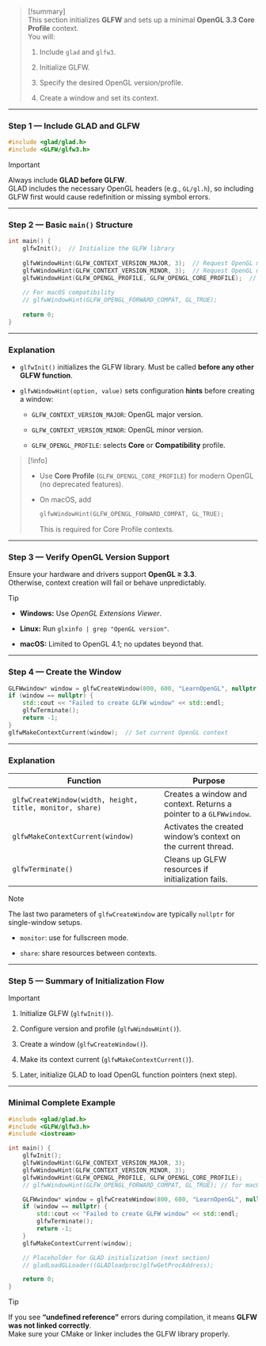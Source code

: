 > [!summary]  
> This section initializes **GLFW** and sets up a minimal **OpenGL 3.3 Core Profile** context.  
> You will:
> 
> 1. Include `glad` and `glfw3`.
>     
> 2. Initialize GLFW.
>     
> 3. Specify the desired OpenGL version/profile.
>     
> 4. Create a window and set its context.
>     

---

### Step 1 — Include GLAD and GLFW

```cpp
#include <glad/glad.h>
#include <GLFW/glfw3.h>
```

> [!important]  
> Always include **GLAD before GLFW**.  
> GLAD includes the necessary OpenGL headers (e.g., `GL/gl.h`), so including GLFW first would cause redefinition or missing symbol errors.

---

### Step 2 — Basic `main()` Structure

```cpp
int main() {
    glfwInit();  // Initialize the GLFW library
    
    glfwWindowHint(GLFW_CONTEXT_VERSION_MAJOR, 3);  // Request OpenGL major version 3
    glfwWindowHint(GLFW_CONTEXT_VERSION_MINOR, 3);  // Request OpenGL minor version 3
    glfwWindowHint(GLFW_OPENGL_PROFILE, GLFW_OPENGL_CORE_PROFILE);  // Request Core Profile
    
    // For macOS compatibility
    // glfwWindowHint(GLFW_OPENGL_FORWARD_COMPAT, GL_TRUE);
    
    return 0;
}
```

---

### Explanation

- `glfwInit()` initializes the GLFW library. Must be called **before any other GLFW function**.
    
- `glfwWindowHint(option, value)` sets configuration **hints** before creating a window:
    
    - `GLFW_CONTEXT_VERSION_MAJOR`: OpenGL major version.
        
    - `GLFW_CONTEXT_VERSION_MINOR`: OpenGL minor version.
        
    - `GLFW_OPENGL_PROFILE`: selects **Core** or **Compatibility** profile.
        

> [!info]
> 
> - Use **Core Profile** (`GLFW_OPENGL_CORE_PROFILE`) for modern OpenGL (no deprecated features).
>     
> - On macOS, add
>     
>     ```cpp
>     glfwWindowHint(GLFW_OPENGL_FORWARD_COMPAT, GL_TRUE);
>     ```
>     
>     This is required for Core Profile contexts.
>     

---

### Step 3 — Verify OpenGL Version Support

Ensure your hardware and drivers support **OpenGL ≥ 3.3**.  
Otherwise, context creation will fail or behave unpredictably.

> [!tip]
> 
> - **Windows:** Use _OpenGL Extensions Viewer_.
>     
> - **Linux:** Run `glxinfo | grep "OpenGL version"`.
>     
> - **macOS:** Limited to OpenGL 4.1; no updates beyond that.
>     

---

### Step 4 — Create the Window

```cpp
GLFWwindow* window = glfwCreateWindow(800, 600, "LearnOpenGL", nullptr, nullptr);
if (window == nullptr) {
    std::cout << "Failed to create GLFW window" << std::endl;
    glfwTerminate();
    return -1;
}
glfwMakeContextCurrent(window);  // Set current OpenGL context
```

---

### Explanation

|Function|Purpose|
|---|---|
|`glfwCreateWindow(width, height, title, monitor, share)`|Creates a window and context. Returns a pointer to a `GLFWwindow`.|
|`glfwMakeContextCurrent(window)`|Activates the created window’s context on the current thread.|
|`glfwTerminate()`|Cleans up GLFW resources if initialization fails.|

> [!note]  
> The last two parameters of `glfwCreateWindow` are typically `nullptr` for single-window setups.
> 
> - `monitor`: use for fullscreen mode.
>     
> - `share`: share resources between contexts.
>     

---

### Step 5 — Summary of Initialization Flow

> [!important]
> 
> 1. Initialize GLFW (`glfwInit()`).
>     
> 2. Configure version and profile (`glfwWindowHint()`).
>     
> 3. Create a window (`glfwCreateWindow()`).
>     
> 4. Make its context current (`glfwMakeContextCurrent()`).
>     
> 5. Later, initialize GLAD to load OpenGL function pointers (next step).
>     

---

### Minimal Complete Example

```cpp
#include <glad/glad.h>
#include <GLFW/glfw3.h>
#include <iostream>

int main() {
    glfwInit();
    glfwWindowHint(GLFW_CONTEXT_VERSION_MAJOR, 3);
    glfwWindowHint(GLFW_CONTEXT_VERSION_MINOR, 3);
    glfwWindowHint(GLFW_OPENGL_PROFILE, GLFW_OPENGL_CORE_PROFILE);
    // glfwWindowHint(GLFW_OPENGL_FORWARD_COMPAT, GL_TRUE); // for macOS

    GLFWwindow* window = glfwCreateWindow(800, 600, "LearnOpenGL", nullptr, nullptr);
    if (window == nullptr) {
        std::cout << "Failed to create GLFW window" << std::endl;
        glfwTerminate();
        return -1;
    }
    glfwMakeContextCurrent(window);

    // Placeholder for GLAD initialization (next section)
    // gladLoadGLLoader((GLADloadproc)glfwGetProcAddress);

    return 0;
}
```

> [!tip]  
> If you see **“undefined reference”** errors during compilation, it means **GLFW was not linked correctly**.  
> Make sure your CMake or linker includes the GLFW library properly.
